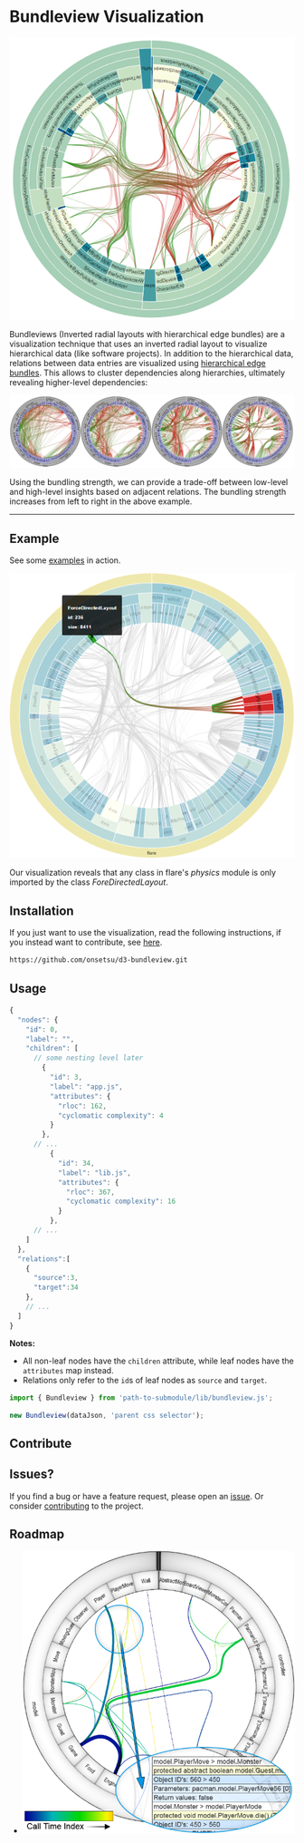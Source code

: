 # Bundleview Visualization

![Simple example][generated bundleview]

Bundleviews (Inverted radial layouts with hierarchical edge bundles) are a visualization technique that uses an inverted radial layout to visualize hierarchical data (like software projects). In addition to the hierarchical data, relations between data entries are visualized using [hierarchical edge bundles][hierarchical edge bundles paper]. This allows to cluster dependencies along hierarchies, ultimately revealing higher-level dependencies:

![alt text][varying bundletension]

Using the bundling strength, we can provide a trade-off between low-level and high-level insights based on adjacent relations. The bundling strength increases from left to right in the above example.

---

## Example

See some [examples][gh-pages] in action.

![alt text][flare-physics-import]

Our visualization reveals that any class in flare's *physics* module is only imported by the class *ForeDirectedLayout*.

## Installation
If you just want to use the visualization, read the following instructions, if you instead want to contribute, see [here][section contribute].
```bash
https://github.com/onsetsu/d3-bundleview.git

```
## Usage

```js
{
  "nodes": {
    "id": 0,
    "label": "",
    "children": [
      // some nesting level later
        {
          "id": 3,
          "label": "app.js",
          "attributes": {
            "rloc": 162,
            "cyclomatic complexity": 4
          }
        },
      // ...
          {
            "id": 34,
            "label": "lib.js",
            "attributes": {
              "rloc": 367,
              "cyclomatic complexity": 16
            }
          },
      // ...
    ]
  },
  "relations":[
    {
      "source":3,
      "target":34
    },
    // ...
  ]
}
```
**Notes:**
- All non-leaf nodes have the `children` attribute, while leaf nodes have the `attributes` map instead.
- Relations only refer to the `id`s of leaf nodes as `source` and `target`.

```js
import { Bundleview } from 'path-to-submodule/lib/bundleview.js';
```

```js
new Bundleview(dataJson, 'parent css selector');
```

## Contribute

## Issues?
If you find a bug or have a feature request, please open an [issue][issues]. Or consider [contributing][section contribute] to the project.

## Roadmap
- ![alt text][roadmap relation attributes]



[hierarchical edge bundles paper]: http://citeseerx.ist.psu.edu/viewdoc/download?doi=10.1.1.220.8113&rep=rep1&type=pdf

[section contribute]: ./readme.md#contribute
[issues]: https://github.com/onsetsu/d3-bundleview/issues
[varying bundletension]: ./example/varying-bundletension.png "Varying bundle tension reveals or hides"
[generated bundleview]: ./example/generated-bundleview.png "Showing some randomly generated data"
[gh-pages]: https://onsetsu.github.io/d3-bundleview "Go to the demo at gh-pages"
[flare-physics-import]: ./example/flare-physics-import.png "Physics components are only used by ForceDirectedLayout"
[roadmap relation attributes]: ./example/roadmap/relation-attributes.png "TODO"
